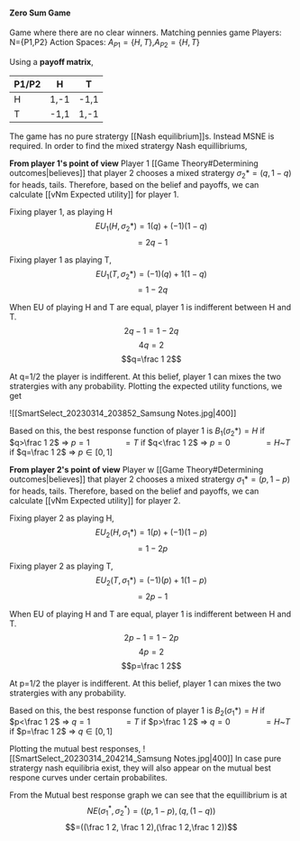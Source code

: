 #### Zero Sum Game
Game where there are no clear winners. Matching pennies game
Players: N={P1,P2}
Action Spaces: $A_{P1}=\{H,T\}$,$A_{P2}=\{H,T\}$

Using a **payoff matrix**,

|P1/P2|H|T|
|---|---|---|
|H|1,-1|-1,1|
|T|-1,1|1,-1|

The game has no pure stratergy [[Nash equilibrium]]s. Instead MSNE is required. In order to find the mixed stratergy Nash equillibriums, 

**From player 1's point of view**
Player 1 [[Game Theory#Determining outcomes|believes]] that player 2 chooses a mixed stratergy $\sigma_2*=(q,1-q)$ for heads, tails. Therefore, based on the belief and payoffs, we can calculate [[vNm Expected utility]] for player 1.

Fixing player 1, as playing H
$$EU_1(H,\sigma_2*)=1(q)+(-1)(1-q)$$
$$=2q-1$$

Fixing player 1 as playing T,
$$EU_1(T,\sigma_2*)=(-1)(q)+1(1-q)$$
$$=1-2q$$

When EU of playing H and T are equal, player 1 is indifferent between H and T.
$$2q-1=1-2q$$$$4q=2$$$$q=\frac 1 2$$

At q=1/2 the player is indifferent. At this belief, player 1 can mixes the two stratergies with any probability. Plotting the expected utility functions, we get

![[SmartSelect_20230314_203852_Samsung Notes.jpg|400]]

Based on this, the best response function of player 1 is
$B_1(\sigma_2*)=H$ if $q>\frac 1 2$ => $p=1$
$\  \ \ \ \ \ \ \ \ \ \ \ \ \ =T$ if $q<\frac 1 2$ => $p=0$
$\  \ \ \ \ \ \ \ \ \ \ \ \ \ =H$~$T$ if $q=\frac 1 2$ => $p\in[0,1]$

**From player 2's point of view**
Player w [[Game Theory#Determining outcomes|believes]] that player 2 chooses a mixed stratergy $\sigma_1*=(p,1-p)$ for heads, tails. Therefore, based on the belief and payoffs, we can calculate [[vNm Expected utility]] for player 2.

Fixing player 2 as playing H,
$$EU_2(H,\sigma_1*)=1(p)+(-1)(1-p)$$
$$=1-2p$$

Fixing player 2 as playing T,
$$EU_2(T,\sigma_1*)=(-1)(p)+1(1-p)$$
$$=2p-1$$

When EU of playing H and T are equal, player 1 is indifferent between H and T.
$$2p-1=1-2p$$$$4p=2$$$$p=\frac 1 2$$

At p=1/2 the player is indifferent. At this belief, player 1 can mixes the two stratergies with any probability. 

Based on this, the best response function of player 1 is
$B_2(\sigma_1*)=H$ if $p<\frac 1 2$ => $q=1$
$\  \ \ \ \ \ \ \ \ \ \ \ \ \ =T$ if $p>\frac 1 2$ => $q=0$
$\  \ \ \ \ \ \ \ \ \ \ \ \ \ =H$~$T$ if $p=\frac 1 2$ => $q\in[0,1]$

Plotting the mutual best responses,
![[SmartSelect_20230314_204214_Samsung Notes.jpg|400]]
In case pure stratergy nash equilibria exist, they will also appear on the mutual best respone curves under certain probabilites.

From the Mutual best response graph we can see that the equillibrium is at $$NE(\sigma_1^*,\sigma_2^*)=((p,1-p),(q,(1-q))$$$$=((\frac 1 2, \frac 1 2),(\frac 1 2,\frac 1 2))$$
